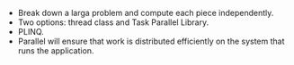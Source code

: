 - Break down a larga problem and compute each piece independently. 
- Two options: thread class and Task Parallel Library.
- PLINQ.
- Parallel will ensure that work is distributed efficiently on the system that runs the application. 